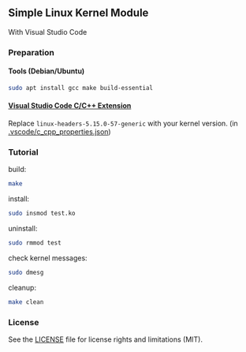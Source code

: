 ## Simple Linux Kernel Module
With Visual Studio Code


### Preparation

#### Tools (Debian/Ubuntu)

```sh
sudo apt install gcc make build-essential
```

####  [Visual Studio Code C/C++ Extension](https://marketplace.visualstudio.com/items?itemName=ms-vscode.cpptools)

Replace `linux-headers-5.15.0-57-generic` with your kernel version. (in [.vscode/c_cpp_properties.json](.vscode/c_cpp_properties.json))

### Tutorial

build:
```sh
make
```

install:
```sh
sudo insmod test.ko
```

uninstall:
```sh
sudo rmmod test
```

check kernel messages:
```sh
sudo dmesg
```

cleanup:
```sh
make clean
```

### License

See the [LICENSE](LICENSE.md) file for license rights and limitations (MIT).